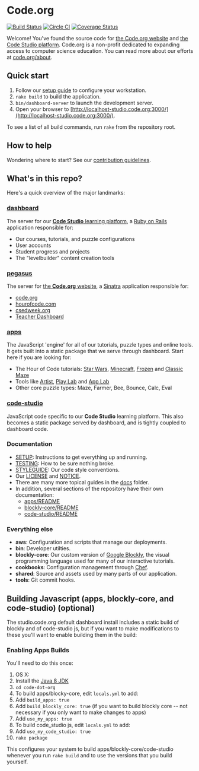 # Code.org

[![Build Status](https://travis-ci.org/code-dot-org/code-dot-org.svg?branch=staging)](https://travis-ci.org/code-dot-org/code-dot-org)
[![Circle CI](https://circleci.com/gh/code-dot-org/code-dot-org/tree/staging.svg?style=svg)](https://circleci.com/gh/code-dot-org/code-dot-org/tree/staging)
[![Coverage Status](https://coveralls.io/repos/github/code-dot-org/code-dot-org/badge.svg?branch=staging)](https://coveralls.io/github/code-dot-org/code-dot-org?branch=staging)

Welcome! You've found the source code for [the Code.org website](https://code.org/) and [the Code Studio platform](https://studio.code.org/). Code.org is a non-profit dedicated to expanding access to computer science education. You can read more about our efforts at [code.org/about](https://code.org/about).

## Quick start

1. Follow our [setup guide](./SETUP.md) to configure your workstation.
2. `rake build` to build the application.
3. `bin/dashboard-server` to launch the development server.
4. Open your browser to [http://localhost-studio.code.org:3000/](http://localhost-studio.code.org:3000/).

To see a list of all build commands, run `rake` from the repository root.

## How to help

Wondering where to start?  See our [contribution guidelines](CONTRIBUTING.md).

## What's in this repo?
Here's a quick overview of the major landmarks:

### [dashboard](./dashboard)

The server for our [**Code Studio** learning platform](https://studio.code.org/), a [Ruby on Rails](http://rubyonrails.org/) application responsible for:

* Our courses, tutorials, and puzzle configurations
* User accounts
* Student progress and projects
* The "levelbuilder" content creation tools

### [pegasus](./pegasus)

The server for [the **Code.org** website](https://code.org/), a [Sinatra](http://www.sinatrarb.com/) application responsible for:

* [code.org](https://code.org)
* [hourofcode.com](https://hourofcode.com)
* [csedweek.org](https://csedweek.org)
* [Teacher Dashboard](http://code.org/teacher-dashboard)

### [apps](./apps)

The JavaScript 'engine' for all of our tutorials, puzzle types and online tools.  It gets built into a static package that we serve through dashboard.  Start here if you are looking for:
* The Hour of Code tutorials: [Star Wars](https://code.org/starwars), [Minecraft](https://code.org/api/hour/begin/mc), [Frozen](https://studio.code.org/s/frozen) and [Classic Maze](http://studio.code.org/hoc/1)
* Tools like [Artist](https://studio.code.org/projects/artist), [Play Lab](https://studio.code.org/projects/playlab) and [App Lab](https://code.org/educate/applab)
* Other core puzzle types: Maze, Farmer, Bee, Bounce, Calc, Eval

### [code-studio](./code-studio)

JavaScript code specific to our **Code Studio** learning platform.  This also becomes a static package served by dashboard, and is tightly coupled to dashboard code.

### Documentation

* [SETUP](./SETUP.md): Instructions to get everything up and running.
* [TESTING](./TESTING.md): How to be sure nothing broke.
* [STYLEGUIDE](./STYLEGUIDE.md): Our code style conventions.
* Our [LICENSE](./LICENSE) and [NOTICE](./NOTICE).
* There are many more topical guides in the [docs](./docs) folder.
* In addition, several sections of the repository have their own documentation:
  * [apps/README](./apps/README.md)
  * [blockly-core/README](./blockly-core/README.md)
  * [code-studio/README](./code-studio/README.md)

### Everything else

* **aws**: Configuration and scripts that manage our deployments.
* **bin**: Developer utilties.
* **blockly-core**: Our custom version of [Google Blockly](https://developers.google.com/blockly/), the visual programming language used for many of our interactive tutorials.
* **cookbooks**: Configuration management through [Chef](https://www.chef.io/).
* **shared**: Source and assets used by many parts of our application.
* **tools**: Git commit hooks.


## Building Javascript (apps, blockly-core, and code-studio) (optional)

The studio.code.org default dashboard install includes a static build of blockly and of code-studio js, but if you want to make modifications to these you'll want to enable building them in the build:

### Enabling Apps Builds

You'll need to do this once:

1. OS X:
  1. Install the [Java 8 JDK](http://www.oracle.com/technetwork/java/javase/downloads/index.html)
1. `cd code-dot-org`
1. To build apps/blocky-core, edit `locals.yml` to add:
  1. Add `build_apps: true`
  1. Add `build_blockly_core: true` (if you want to build blockly core -- not necessary if you only want to make changes to apps)
  1. Add `use_my_apps: true`
1. To build code_studio js, edit `locals.yml` to add:
  1. Add `use_my_code_studio: true`
1. `rake package`

This configures your system to build apps/blockly-core/code-studio whenever you run `rake build` and to use the versions that you build yourself.



